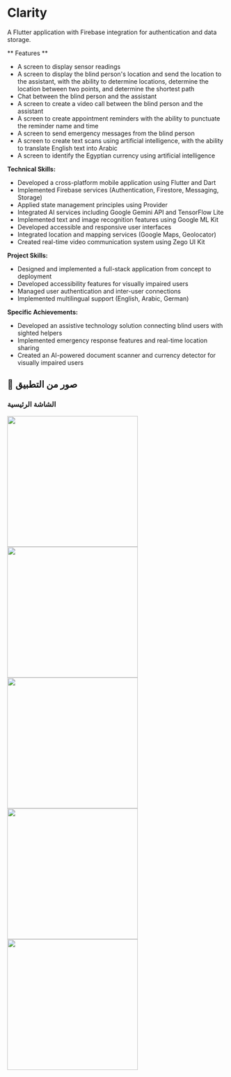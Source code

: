 # Clarity

A Flutter application with Firebase integration for authentication and data storage.

** Features ** 
- A screen to display sensor readings
- A screen to display the blind person's location and send the location to the assistant, with the ability to determine locations, determine the location between two points, and determine the shortest path
- Chat between the blind person and the assistant
- A screen to create a video call between the blind person and the assistant
- A screen to create appointment reminders with the ability to punctuate the reminder name and time
- A screen to send emergency messages from the blind person
- A screen to create text scans using artificial intelligence, with the ability to translate English text into Arabic
- A screen to identify the Egyptian currency using artificial intelligence



**Technical Skills:**
- Developed a cross-platform mobile application using Flutter and Dart
- Implemented Firebase services (Authentication, Firestore, Messaging, Storage)
- Applied state management principles using Provider
- Integrated AI services including Google Gemini API and TensorFlow Lite
- Implemented text and image recognition features using Google ML Kit
- Developed accessible and responsive user interfaces
- Integrated location and mapping services (Google Maps, Geolocator)
- Created real-time video communication system using Zego UI Kit

**Project Skills:**
- Designed and implemented a full-stack application from concept to deployment
- Developed accessibility features for visually impaired users
- Managed user authentication and inter-user connections
- Implemented multilingual support (English, Arabic, German)

**Specific Achievements:**
- Developed an assistive technology solution connecting blind users with sighted helpers
- Implemented emergency response features and real-time location sharing
- Created an AI-powered document scanner and currency detector for visually impaired users

## 📸 صور من التطبيق
### الشاشة الرئيسية

<img src="https://github.com/Mostafa-Hani19/clarity/blob/master/assets/assets/1.jpg?raw=true" width="300"/>

<img src="https://github.com/Mostafa-Hani19/clarity/blob/master/assets/assets/2.jpg?raw=true" width="300"/>

<img src="https://github.com/Mostafa-Hani19/clarity/blob/master/assets/assets/3.jpg?raw=true" width="300"/>

<img src="https://github.com/Mostafa-Hani19/clarity/blob/master/assets/assets/4.jpg?raw=true" width="300"/>

<img src="https://github.com/Mostafa-Hani19/clarity/blob/master/assets/assets/5.jpg?raw=true" width="300"/>




